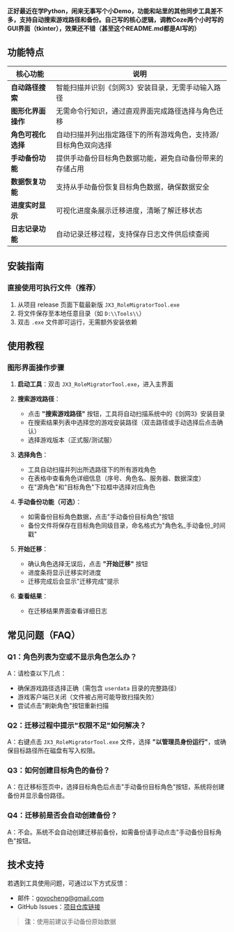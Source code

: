 **正好最近在学Python，闲来无事写个小Demo，功能和站里的其他同步工具差不多，支持自动搜索游戏路径和备份。自己写的核心逻辑，调教Coze两个小时写的GUI界面（tkinter），效果还不错（甚至这个README.md都是AI写的）**

## 功能特点
| 核心功能               | 说明                                                                 |
|------------------------|----------------------------------------------------------------------|
| **自动路径搜索**       | 智能扫描并识别《剑网3》安装目录，无需手动输入路径                    |
| **图形化界面操作**     | 无需命令行知识，通过直观界面完成路径选择与角色迁移                   |
| **角色可视化选择**     | 自动扫描并列出指定路径下的所有游戏角色，支持源/目标角色双向选择     |
| **手动备份功能**       | 提供手动备份目标角色数据功能，避免自动备份带来的存储占用             |
| **数据恢复功能**       | 支持从手动备份恢复目标角色数据，确保数据安全                         |
| **进度实时显示**       | 可视化进度条展示迁移进度，清晰了解迁移状态                         |
| **日志记录功能**       | 自动记录迁移过程，支持保存日志文件供后续查阅                       |

## 安装指南
### 直接使用可执行文件（推荐）
1. 从项目 release 页面下载最新版 `JX3_RoleMigratorTool.exe`
2. 将文件保存至本地任意目录（如 `D:\\Tools\\`）
3. 双击 `.exe` 文件即可运行，无需额外安装依赖

## 使用教程
### 图形界面操作步骤
1. **启动工具**：双击 `JX3_RoleMigratorTool.exe`，进入主界面

2. **搜索游戏路径**：
   - 点击 **"搜索游戏路径"** 按钮，工具将自动扫描系统中的《剑网3》安装目录
   - 在搜索结果列表中选择您的游戏安装路径（双击路径或手动选择后点击确认）
   - 选择游戏版本（正式服/测试服）

3. **选择角色**：
   - 工具自动扫描并列出所选路径下的所有游戏角色
   - 在表格中查看角色详细信息（序号、角色名、服务器、数据深度）
   - 在"源角色"和"目标角色"下拉框中选择对应角色

4. **手动备份功能（可选）**：
   - 如需备份目标角色数据，点击"手动备份目标角色"按钮
   - 备份文件将保存在目标角色同级目录，命名格式为"角色名_手动备份_时间戳"

5. **开始迁移**：
   - 确认角色选择无误后，点击 **"开始迁移"** 按钮
   - 进度条将显示迁移实时进度
   - 迁移完成后会显示"迁移完成"提示

6. **查看结果**：
   - 在迁移结果界面查看详细日志


## 常见问题（FAQ）
### Q1：角色列表为空或不显示角色怎么办？
A：请检查以下几点：
- 确保游戏路径选择正确（需包含 `userdata` 目录的完整路径）
- 游戏客户端已关闭（文件被占用可能导致扫描失败）
- 尝试点击"刷新角色"按钮重新扫描

### Q2：迁移过程中提示"权限不足"如何解决？
A：右键点击 `JX3_RoleMigratorTool.exe` 文件，选择 **"以管理员身份运行"**，或确保目标路径所在磁盘有写入权限。

### Q3：如何创建目标角色的备份？
A：在迁移标签页中，选择目标角色后点击"手动备份目标角色"按钮，系统将创建备份并显示备份路径。

### Q4：迁移前是否会自动创建备份？
A：不会。系统不会自动创建迁移前备份，如需备份请手动点击"手动备份目标角色"按钮。


## 技术支持
若遇到工具使用问题，可通过以下方式反馈：
- 邮件：govocheng@gmail.com
- GitHub Issues：[项目仓库链接](https://github.com/orientalplastein/python_RoleMigratorTool)

> **注**：使用前建议手动备份原始数据
